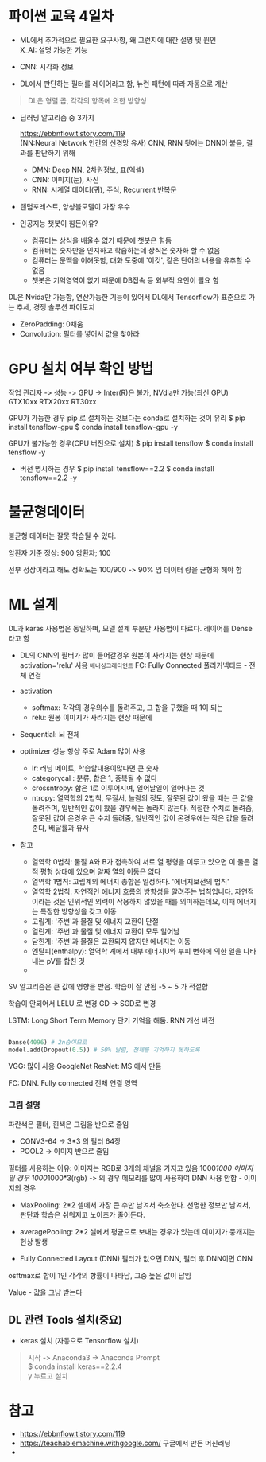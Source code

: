 # 파이썬 교육 4일차

* ML에서 추가적으로 필요한 요구사항, 왜 그런지에 대한 설명 및 원인  
  X_AI: 설명 가능한 기능


* CNN: 시각화 정보
* DL에서 판단하는 필터를 레이어라고 함, 뉴런 패턴에 따라 자동으로 계산
> DL은 형렬 곱, 각각의 항목에 의한 방향성

* 딥러닝 알고리즘 중 3가지
  
   https://ebbnflow.tistory.com/119  
   (NN:Neural Network 인간의 신경망 유사)
   CNN, RNN 뒷에는 DNN이 붙음, 결과를 판단하기 위해
  * DMN: Deep NN, 2차원정보, 표(엑셀) 
  * CNN: 이미지(눈), 사진
  * RNN: 시계열 데이터(귀), 주식, Recurrent 반복문


* 랜덤포레스트, 앙상블모델이 가장 우수

* 인공지능 챗봇이 힘든이유?

  * 컴퓨터는 상식을 배울수 없기 때문에 챗봇은 힘듬
  * 컴퓨터는 숫자만을 인지하고 학습하는데 상식은 숫자화 할 수 없음
  * 컴퓨터는 문맥을 이해못함, 대화 도중에 '이것', 같은 단어의 내용을 유추할 수 없음
  * 챗봇은 기억영역이 없기 때문에 DB접속 등 외부적 요인이 필요 함


DL은 Nvida만 가능함, 연산가능한 기능이 있어서
DL에서 Tensorflow가 표준으로 가는 추세, 경쟁 솔루션 파이토치

* ZeroPadding: 0채움
* Convolution: 필터를 넣어서 값을 찾아라

# GPU 설치 여부 확인 방법

작업 관리자 -> 성능 -> GPU -> Inter(R)은 불가, NVdia만 가능(최신 GPU)
GTX10xx
RTX20xx 
RT30xx

GPU가 가능한 경우 pip 로 설치하는 것보다는 conda로 설치하는 것이 유리
$ pip install tensflow-gpu
$ conda install tensflow-gpu -y 

GPU가 불가능한 경우(CPU 버전으로 설치)
$ pip install tensflow
$ conda install tensflow -y 

* 버전 명시하는 경우
$ pip install tensflow==2.2
$ conda install tensflow==2.2 -y 


# 불균형데이터

불균형 데이터는 잘못 학습될 수 있다.

암환자 기준
정상: 900
암환자; 100

전부 정상이라고 해도 정확도는 100/900 -> 90% 임
데이터 량을 균형화 해야 함


# ML 설계

DL과 karas 사용법은 동일하며, 모델 설계 부분만 사용법이 다르다.
레이어를 Dense라고 함

* DL의 CNN의 필터가 많이 들어갈경우 원본이 사라지는 현상 때문에 activation='relu' 사용
  `배너싱그레디언트`
  FC: Fully Connected 풀리커넥티드 - 전체 연결

* activation
  * softmax: 각각의 경우의수를 돌려주고, 그 합을 구했을 때 1이 되는
  * relu: 원봉 이미지가 사라지는 현상 때문에

* Sequential: 뇌 전체 
* optimizer 성능 항샹 주로 Adam 많이 사용
  * lr: 러닝 메이트, 학습할내용이많다면 큰 숫자
  * categorycal : 분류, 합은 1, 중복될 수 없다
  * crossntropy: 합은 1로 이루어지며, 일어날일이 일어나는 것
  * ntropy: 열역학의 2법칙, 무질서, 놀람의 정도, 잘못된 값이 왔을 때는 큰 값을 돌려주며, 일반적인 값이 왔을 경우에는 놀라지 않는다. 적절한 수치로 돌려줌, 잘못된 값이 온경우 큰 수치 돌려줌, 일반적인 값이 온경우에는 작은 값을 돌려준댜, 배달률과 유사

* 참고 
  * 열역학 0법칙: 물질 A와 B가 접촉하여 서로 열 평형을 이루고 있으면 이 둘은 열적 평형 상태에 있으며 알짜 열의 이동은 없다
  * 열역학 1법칙: 고립계의 에너지 총합은 일정하다. '에너지보전의 법칙'
  * 열역학 2법칙: 자연적인 에너지 흐름의 방향성을 알려주는 법칙입니다. 자연적이라는 것은 인위적인 외력이 작용하지 않았을 때를 의미하는데요, 이때 에너지는 특정한 방향성을 갖고 이동
  * 고립계: '주변'과 물질 및 에너지 교환이 단절
  * 열린계: '주변'과 물질 및 에너지 교환이 모두 일어남
  * 닫힌계: '주변'과 물질은 교환되지 않지만 에너지는 이동
  * 엔탈피(enthalpy): 열역학 계에서 내부 에너지U와 부피 변화에 의한 일을 나타내는 pV를 합친 것
  * 



SV 알고리즘은 큰 값에 영향을 받음. 학습이 잘 안됨 -5 ~ 5 가 적절합

학습이 안되어서 LELU 로 변경
GD -> SGD로 변경

LSTM: Long Short Term Memory 단기 기억을 해둠. RNN 개선 버전

```python

Danse(4096) # 2n승이므로
model.add(Dropout(0.5)) # 50% 날림, 전체를 기억하지 못하도록
```


VGG: 많이 사용
GoogleNet
ResNet: MS 에서 만듬

FC: DNN. Fully connected 전체 연결 영역

### 그림 설명

파란색은 필터, 흰색은 그림을 반으로 줄임

* CONV3-64 -> 3*3 의 필터 64장 
* POOL2 -> 이미지 반으로 줄임 


필터를 사용하는 이유: 
이미지는 RGB로 3개의 채널을 가지고 있음
1000*1000 이미지일 경우 
1000*1000*3(rgb) -> 의 경우 메모리를 많이 사용하여 DNN 사용 안함 - 이미지의 경우

* MaxPooling: 2*2 셀에서 가장 큰 수만 남겨서 축소한다. 선명한 정보만 남겨서, 판단과 학습은 쉬워지고 노이즈가 줄어든다.
* averagePooling: 2*2 셀에서 평균으로 보내는 경우가 있는데 이미지가 뭉개지는 현상 발생

* Fully Connected Layout (DNN)
필터가 없으면 DNN, 필터 후 DNN이면 CNN

osftmax로 합이 1인 각각의 항률이 나타남, 그중 높은 값이 답임

Value - 값을 그냥 받는다


## DL 관련 Tools 설치(중요)

* keras 설치 (자동으로 Tensorflow 설치)

>  시작 -> Anaconda3 -> Anaconda Prompt   
>  $ conda install keras==2.2.4   
>  y 누르고 설치  


# 참고
* https://ebbnflow.tistory.com/119
* https://teachablemachine.withgoogle.com/ 구글에서 만든 머신러닝 
* 